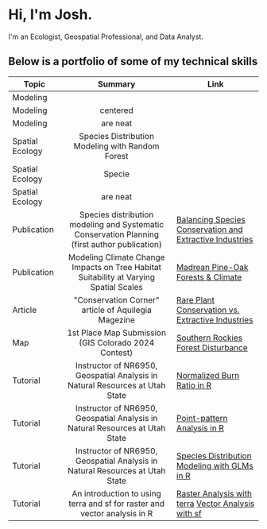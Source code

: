 # Hi, I'm Josh. 
I'm an Ecologist, Geospatial Professional, and Data Analyst.

## Below is a portfolio of some of my technical skills

| Topic                  | Summary                                                     | Link |
| -------------          |:-------------:                                              |------|
| Modeling               |                                                             |       | 
| Modeling               | centered                                                    |        | 
| Modeling               | are neat                                                    |        |
| Spatial Ecology        | Species Distribution Modeling with Random Forest            |        |
| Spatial Ecology        | Specie                                                      |        |
| Spatial Ecology        | are neat                                                    |        |
| Publication              | Species distribution modeling and Systematic Conservation Planning (first author publication)  | [Balancing Species Conservation and Extractive Industries](https://github.com/RandomForestz/Spatial-Ecology-Portfolio/blob/main/land-11-02012-v2-1.pdf)        |
| Publication             |  Modeling Climate Change Impacts on Tree Habitat Suitability at Varying Spatial Scales  | [Madrean Pine-Oak Forests & Climate](https://github.com/RandomForestz/Spatial-Ecology-Portfolio/blob/main/fevo-11-1086062-1.pdf)  |
| Article                 | "Conservation Corner" article of Aquilegia Magezine        | [Rare Plant Conservation vs. Extractive Industries](https://github.com/RandomForestz/Spatial-Ecology-Portfolio/blob/main/Aquilegia_2023.pdf) |
| Map                      | 1st Place Map Submission (GIS Colorado 2024 Contest)       | [Southern Rockies Forest Disturbance](https://github.com/RandomForestz/Spatial-Ecology-Portfolio/blob/main/southernrockiesmap.pdf)  |
| Tutorial               | Instructor of NR6950, Geospatial Analysis in Natural Resources at Utah State | [Normalized Burn Ratio in R](https://github.com/RandomForestz/Spatial-Ecology-Portfolio/blob/main/Burn-ratio.pdf)
| Tutorial               | Instructor of NR6950, Geospatial Analysis in Natural Resources at Utah State | [Point-pattern Analysis in R](https://github.com/RandomForestz/Spatial-Ecology-Portfolio/blob/main/Point_Pattern_Analysis.pdf)
| Tutorial                | Instructor of NR6950, Geospatial Analysis in Natural Resources at Utah State | [Species Distribution Modeling with GLMs in R](https://rpubs.com/GeospatialEcologist/SDM)
| Tutorial | An introduction to using terra and sf for raster and vector analysis in R | [Raster Analysis with terra](https://rpubs.com/GeospatialEcologist/SpatialRaster)                                    [Vector Analysis with sf](https://rpubs.com/GeospatialEcologist/SpatialVector)

